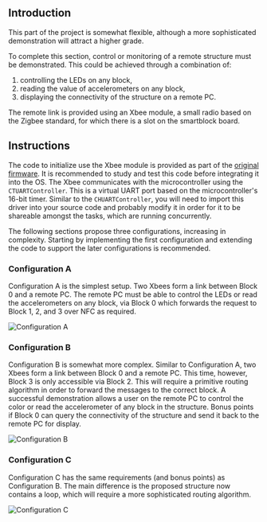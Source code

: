 ## Introduction
This part of the project is somewhat flexible, although a more sophisticated demonstration will attract a higher grade. 

To complete this section, control or monitoring of a remote structure must be demonstrated. This could be achieved through a combination of:

1. controlling the LEDs on any block,
2. reading the value of accelerometers on any block,
3. displaying the connectivity of the structure on a remote PC.

The remote link is provided using an Xbee module, a small radio based on the Zigbee standard, for which there is a slot on the smartblock board.

## Instructions

The code to initialize use the Xbee module is provided as part of the [original firmware](https://github.com/allsey87/smartblock-bsp). It is recommended to study and test this code before integrating it into the OS. The Xbee communicates with the microcontroller using the `CTUARTController`. This is a virtual UART port based on the microcontroller's 16-bit timer. Similar to the `CHUARTController`, you will need to import this driver into your source code and probably modify it in order for it to be shareable amongst the tasks, which are running concurrently.

The following sections propose three configurations, increasing in complexity. Starting by implementing the first configuration and extending the code to support the later configurations is recommended.

### Configuration A

Configuration A is the simplest setup. Two Xbees form a link between Block 0 and a remote PC. The remote PC must be able to control the LEDs or read the accelerometers on any block, via Block 0 which forwards the request to Block 1, 2, and 3 over NFC as required.

![Configuration A](./Project-Part-VII:-High-level-Applications-A.png "Configuration A")

### Configuration B

Configuration B is somewhat more complex. Similar to Configuration A, two Xbees form a link between Block 0 and a remote PC. This time, however, Block 3 is only accessible via Block 2. This will require a primitive routing algorithm in order to forward the messages to the correct block. A successful demonstration allows a user on the remote PC to control the color or read the accelerometer of any block in the structure. Bonus points if Block 0 can query the connectivity of the structure and send it back to the remote PC for display.

![Configuration B](./Project-Part-VII:-High-level-Applications-B.png "Configuration B")

### Configuration C

Configuration C has the same requirements (and bonus points) as Configuration B. The main difference is the proposed structure now contains a loop, which will require a more sophisticated routing algorithm.

![Configuration C](./Project-Part-VII:-High-level-Applications-C.png "Configuration C")
